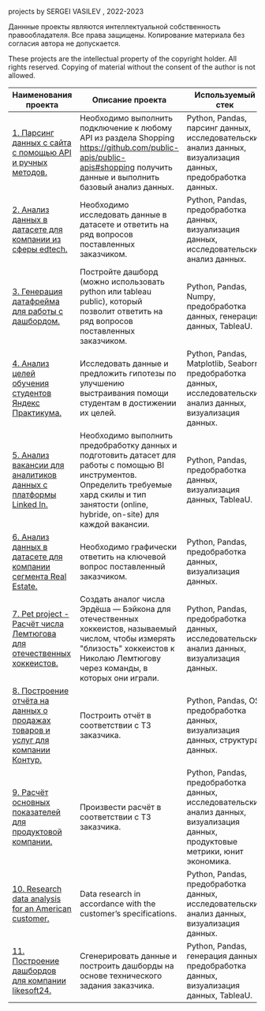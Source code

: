projects by SERGEI VASILEV , 2022-2023

Даннные проекты являются интеллектуальной собственность правообладателя. Все права защищены. Копирование материала без согласия автора не допускается.

These projects are the intellectual property of the copyright holder. All rights reserved. Copying of material without the consent of the author is not allowed.

| **Наименования проекта**   | **Описание проекта** | **Используемый стек** |
| -------------------------- | -------------------- |-----------------------|
| [1. Парсинг данных с сайта с помощью API и ручных методов.](https://github.com/VASILEV-SERGEI/pet_projects/tree/main/test_parsing_best_buy "Нажми для перехода") | Необходимо выполнить подключение к любому API из раздела Shopping https://github.com/public-apis/public-apis#shopping получить данные и выполнить базовый анализ данных. | Python, Pandas, парсинг данных, исследовательский анализ данных, визуализация данных, предобработка данных. |
| [2. Анализ данных в датасете для компании из сферы edtech.](https://github.com/VASILEV-SERGEI/pet_projects/tree/main/test_project_edtech "Нажми для перехода") |    Необходимо исследовать данные в датасете и ответить на ряд вопросов поставленных заказчиком. | Python, Pandas, предобработка данных, визуализация данных, исследовательский анализ данных. |
| [3. Генерация датафрейма для работы с дашбордом.](https://github.com/VASILEV-SERGEI/pet_projects/tree/main/test_project_lessons "Нажми для перехода") | Постройте дашборд (можно использовать python или tableau public), который позволит ответить на ряд вопросов поставленных заказчиком. | Python, Pandas, Numpy, предобработка данных, генерация данных, TableaU. |
| [4. Анализ целей обучения студентов Яндекс Практикума.](https://github.com/VASILEV-SERGEI/pet_projects/tree/main/hakaton_project_practicum "Нажми для перехода") | Исследовать данные и предложить гипотезы по улучшению выстраивания помощи студентам в достижении их целей. | Python, Pandas, Matplotlib, Seaborn, предобработка данных, исследовательский анализ данных, визуализация данных. |
| [5. Анализ вакансии для аналитиков данных c платформы Linked In.](https://github.com/VASILEV-SERGEI/pet_projects/blob/main/hakaton_linked_in "Нажми для перехода") | Необходимо выполнить предобработку данных и подготовить датасет для работы с помощью BI инструментов. Определить требуемые хард скилы и тип занятости (online, hybride, on-site) для каждой вакансии. | Python, Pandas, предобработка данных, визуализация данных, TableaU. |
| [6. Анализ данных в датасете для компании сегмента Real Estate.](https://github.com/VASILEV-SERGEI/pet_projects/tree/main/test_project_real_estate "Нажми для перехода") | Необходимо графически ответить на ключевой вопрос поставленный заказчиком. | Python, Pandas, предобработка данных, визуализация данных.|
| [7. Pet project - Расчёт числа Лемтюгова для отечественных хоккеистов.](https://github.com/VASILEV-SERGEI/pet_projects/tree/main/pet_project_hockey "Нажми для перехода") | Создать аналог числа Эрдёша — Бэйкона для отечественных хоккеистов, называемый числом, чтобы измерять "близость" хоккеистов к Николаю Лемтюгову через команды, в которых они играли. | Python, Pandas, предобработка данных, исследовательский анализ данных, визуализация данных.|
| [8. Построение отчёта на данных о продажах товаров и услуг для компании Контур.](https://github.com/VASILEV-SERGEI/pet_projects/tree/main/test_project_kontur "Нажми для перехода") | Построить отчёт в соответствии с ТЗ заказчика. | Python, Pandas, OS, предобработка данных, визуализация данных, структура данных.|
| [9. Расчёт основных показателей для продуктовой компании.](https://github.com/VASILEV-SERGEI/pet_projects/tree/main/test_task_product_analyst "Нажми для перехода") | Произвести расчёт в соответствии с ТЗ заказчика. | Python, Pandas, предобработка данных, исследовательский анализ данных, визуализация данных, продуктовые метрики, юнит экономика.|
| [10. Research data analysis for an American customer.](https://github.com/VASILEV-SERGEI/hakaton_test_tasks/tree/main/test_project_thumos_eng "Нажми для перехода") | Data research in accordance with the customer’s specifications. | Python, Pandas, предобработка данных, исследовательский анализ данных, визуализация данных.|
| [11. Построение дашбордов для компании likesoft24.](https://github.com/VASILEV-SERGEI/hakaton_test_tasks/tree/main/test_task_likesoft24 "Нажми для перехода") | Сгенерировать данные и построить дашборды на основе технического задания заказчика. | Python, Pandas, генерация данных, предобработка данных, визуализация данных, TableaU.|
